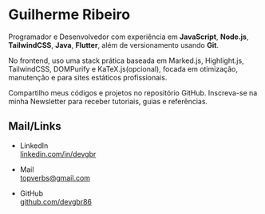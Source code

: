 # Guilherme Ribeiro

Programador e Desenvolvedor com experiência em
**JavaScript**,
**Node.js**, **TailwindCSS**, **Java**, **Flutter**,
além de versionamento usando **Git**.


No frontend, uso uma stack prática baseada em Marked.js, Highlight.js, TailwindCSS, DOMPurify
e KaTeX.js(opcional),
focada em otimização, manutenção e para sites estáticos profissionais.




Compartilho meus códigos e projetos no repositório GitHub.
Inscreva-se na minha Newsletter
para receber tutoriais, guias e referências.


 




## Mail/Links

- LinkedIn            
[linkedin.com/in/devgbr](https://www.linkedin.com/in/devgbr/)          
- Mail             
topverbs@gmail.com      


- GitHub     
[github.com/devgbr86](https://github.com/devgbr86)            





